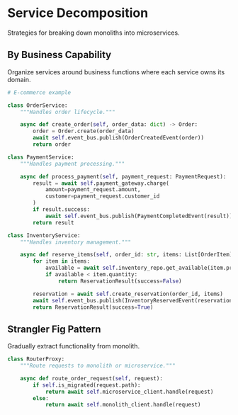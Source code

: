 # Service Decomposition

Strategies for breaking down monoliths into microservices.

## By Business Capability

Organize services around business functions where each service owns its domain.

```python
# E-commerce example

class OrderService:
    """Handles order lifecycle."""

    async def create_order(self, order_data: dict) -> Order:
        order = Order.create(order_data)
        await self.event_bus.publish(OrderCreatedEvent(order))
        return order

class PaymentService:
    """Handles payment processing."""

    async def process_payment(self, payment_request: PaymentRequest):
        result = await self.payment_gateway.charge(
            amount=payment_request.amount,
            customer=payment_request.customer_id
        )
        if result.success:
            await self.event_bus.publish(PaymentCompletedEvent(result))
        return result

class InventoryService:
    """Handles inventory management."""

    async def reserve_items(self, order_id: str, items: List[OrderItem]):
        for item in items:
            available = await self.inventory_repo.get_available(item.product_id)
            if available < item.quantity:
                return ReservationResult(success=False)

        reservation = await self.create_reservation(order_id, items)
        await self.event_bus.publish(InventoryReservedEvent(reservation))
        return ReservationResult(success=True)
```

## Strangler Fig Pattern

Gradually extract functionality from monolith.

```python
class RouterProxy:
    """Route requests to monolith or microservice."""

    async def route_order_request(self, request):
        if self.is_migrated(request.path):
            return await self.microservice_client.handle(request)
        else:
            return await self.monolith_client.handle(request)
```
